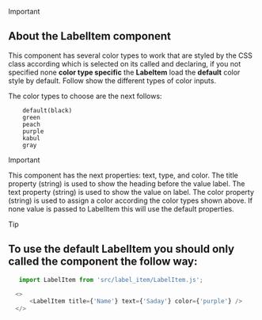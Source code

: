 
> [!IMPORTANT]
> ## About the LabelItem component
>
>This component has several color types to work that are styled by the CSS class according
which is selected on its called and declaring, if you not specified none **color type specific** 
the **Labeltem** load the **default** color style by default. Follow show the different types of color inputs.

The color types to choose are the next follows:
```
    default(black)
    green
    peach
    purple
    kabul
    gray
```

> [!IMPORTANT] 
> This component has the next properties: text, type, and color.
> The title property (string) is used to show the heading before the value label.
> The text property (string) is used to show the value on label.
> The color property (string) is used to assign a color according the color types shown above.
> If none value is passed to LabelItem this will use the default properties. 

> [!TIP]
> ## To use the default LabelItem you should only called the component the follow way:
>
> ```javascript
>    import LabelItem from 'src/label_item/LabelItem.js';
>
>   <>
>       <LabelItem title={'Name'} text={'Saday'} color={'purple'} />
>   </>
>
> ```



